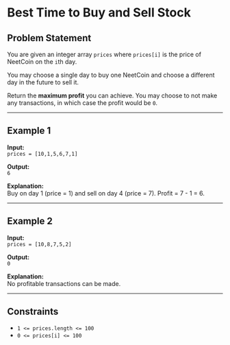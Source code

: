 # Best Time to Buy and Sell Stock

## Problem Statement

You are given an integer array `prices` where `prices[i]` is the price of NeetCoin on the `i`th day.

You may choose a single day to buy one NeetCoin and choose a different day in the future to sell it.

Return the **maximum profit** you can achieve. You may choose to not make any transactions, in which case the profit would be `0`.

---

## Example 1

**Input:**  
`prices = [10,1,5,6,7,1]`

**Output:**  
`6`

**Explanation:**  
Buy on day 1 (price = 1) and sell on day 4 (price = 7). Profit = 7 - 1 = 6.

---

## Example 2

**Input:**  
`prices = [10,8,7,5,2]`

**Output:**  
`0`

**Explanation:**  
No profitable transactions can be made.

---

## Constraints

- `1 <= prices.length <= 100`
- `0 <= prices[i] <= 100`
